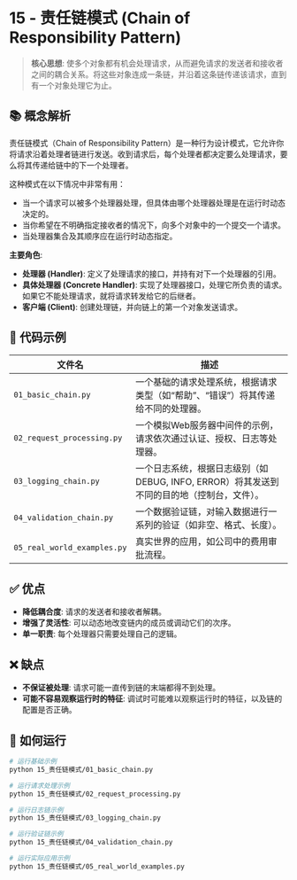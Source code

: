 # 15 - 责任链模式 (Chain of Responsibility Pattern)

> **核心思想**: 使多个对象都有机会处理请求，从而避免请求的发送者和接收者之间的耦合关系。将这些对象连成一条链，并沿着这条链传递该请求，直到有一个对象处理它为止。

## 📚 概念解析

责任链模式（Chain of Responsibility Pattern）是一种行为设计模式，它允许你将请求沿着处理者链进行发送。收到请求后，每个处理者都决定要么处理请求，要么将其传递给链中的下一个处理者。

这种模式在以下情况中非常有用：
- 当一个请求可以被多个处理器处理，但具体由哪个处理器处理是在运行时动态决定的。
- 当你希望在不明确指定接收者的情况下，向多个对象中的一个提交一个请求。
- 当处理器集合及其顺序应在运行时动态指定。

**主要角色**:
- **处理器 (Handler)**: 定义了处理请求的接口，并持有对下一个处理器的引用。
- **具体处理器 (Concrete Handler)**: 实现了处理器接口，处理它所负责的请求。如果它不能处理请求，就将请求转发给它的后继者。
- **客户端 (Client)**: 创建处理链，并向链上的第一个对象发送请求。

## 📂 代码示例

| 文件名                        | 描述                                                           |
| ----------------------------- | -------------------------------------------------------------- |
| `01_basic_chain.py`         | 一个基础的请求处理系统，根据请求类型（如“帮助”、“错误”）将其传递给不同的处理器。 |
| `02_request_processing.py`  | 一个模拟Web服务器中间件的示例，请求依次通过认证、授权、日志等处理器。 |
| `03_logging_chain.py`       | 一个日志系统，根据日志级别（如DEBUG, INFO, ERROR）将其发送到不同的目的地（控制台，文件）。 |
| `04_validation_chain.py`    | 一个数据验证链，对输入数据进行一系列的验证（如非空、格式、长度）。   |
| `05_real_world_examples.py`   | 真实世界的应用，如公司中的费用审批流程。                       |

## ✅ 优点

- **降低耦合度**: 请求的发送者和接收者解耦。
- **增强了灵活性**: 可以动态地改变链内的成员或调动它们的次序。
- **单一职责**: 每个处理器只需要处理自己的逻辑。

## ❌ 缺点

- **不保证被处理**: 请求可能一直传到链的末端都得不到处理。
- **可能不容易观察运行时的特征**: 调试时可能难以观察运行时的特征，以及链的配置是否正确。

## 🚀 如何运行

```bash
# 运行基础示例
python 15_责任链模式/01_basic_chain.py

# 运行请求处理示例
python 15_责任链模式/02_request_processing.py

# 运行日志链示例
python 15_责任链模式/03_logging_chain.py

# 运行验证链示例
python 15_责任链模式/04_validation_chain.py

# 运行实际应用示例
python 15_责任链模式/05_real_world_examples.py
```
